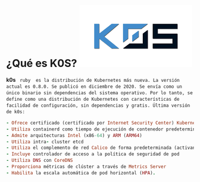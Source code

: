 # ¿Qué es K0S? ![logoLinux](https://github.com/anasalasro/k0s/blob/main/imagenes/k0s.png)

**k0s** ``` ruby 
es la distribución de Kubernetes más nueva. La versión actual es 0.8.0. Se publicó en diciembre de 2020.
Se envía como un único binario sin dependencias del sistema operativo. Por lo tanto, se define como una distribución de Kubernetes con características de facilidad de configuración, sin dependencias y gratis.
Última versión de k0s:```
``` ruby 
- Ofrece certificado (certificado por Internet Security Center) Kubernetes 1.19
- Utiliza containerd como tiempo de ejecución de contenedor predeterminado
- Admite arquitecturas Intel (x86-64) y ARM (ARM64)
- Utiliza intra- cluster etcd
- Utiliza el complemento de red Calico de forma predeterminada (activando así las políticas de red)
- Incluye controlador de acceso a la política de seguridad de pod
- Utiliza DNS con CoreDNS
- Proporciona métricas de clúster a través de Metrics Server
- Habilita la escala automática de pod horizontal (HPA).
```
